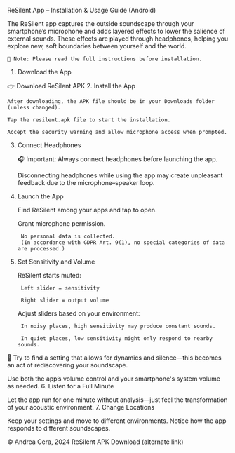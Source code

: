 ReSilent App – Installation & Usage Guide (Android)

The ReSilent app captures the outside soundscape through your smartphone’s microphone and adds layered effects to lower the salience of external sounds. These effects are played through headphones, helping you explore new, soft boundaries between yourself and the world.

    📌 Note: Please read the full instructions before installation.

1. Download the App

👉 Download ReSilent APK
2. Install the App

    After downloading, the APK file should be in your Downloads folder (unless changed).

    Tap the resilent.apk file to start the installation.

    Accept the security warning and allow microphone access when prompted.

3. Connect Headphones

    🎧 Important: Always connect headphones before launching the app.

    Disconnecting headphones while using the app may create unpleasant feedback due to the microphone–speaker loop.

4. Launch the App

    Find ReSilent among your apps and tap to open.

    Grant microphone permission.

        No personal data is collected.
        (In accordance with GDPR Art. 9(1), no special categories of data are processed.)

5. Set Sensitivity and Volume

    ReSilent starts muted:

        Left slider = sensitivity

        Right slider = output volume

    Adjust sliders based on your environment:

        In noisy places, high sensitivity may produce constant sounds.

        In quiet places, low sensitivity might only respond to nearby sounds.

🎯 Try to find a setting that allows for dynamics and silence—this becomes an act of rediscovering your soundscape.

Use both the app’s volume control and your smartphone's system volume as needed.
6. Listen for a Full Minute

Let the app run for one minute without analysis—just feel the transformation of your acoustic environment.
7. Change Locations

Keep your settings and move to different environments.
Notice how the app responds to different soundscapes.

© Andrea Cera, 2024
ReSilent APK Download (alternate link)